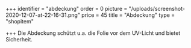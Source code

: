 +++
identifier = "abdeckung"
order = 0
picture = "/uploads/screenshot-2020-12-07-at-22-16-31.png"
price = 45
title = "Abdeckung"
type = "shopitem"

+++
Die Abdeckung schützt u.a. die Folie vor dem UV-Licht und bietet Sicherheit.